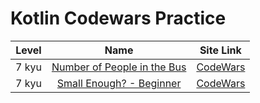 # Kotlin Codewars Practice

| Level |                                                                             Name                                                                             |                                    Site Link                                    |
| :---: | :----------------------------------------------------------------------------------------------------------------------------------------------------------: | :-----------------------------------------------------------------------------: |
| 7 kyu | [Number of People in the Bus](https://github.com/EternalPractice/Codewars-Practice/blob/master/Kotlin/%5B7kyu%5D%20Number%20of%20People%20in%20the%20Bus.kt) | [CodeWars](https://www.codewars.com/kata/5648b12ce68d9daa6b000099/train/kotlin) |
| 7 kyu |      [Small Enough? - Beginner](https://github.com/EternalPractice/Codewars-Practice/blob/master/Kotlin/%5B7kyu%5D%20Small%20Enough%20-%20Beginner.kt)       | [CodeWars](https://www.codewars.com/kata/57cc981a58da9e302a000214/train/kotlin) |
